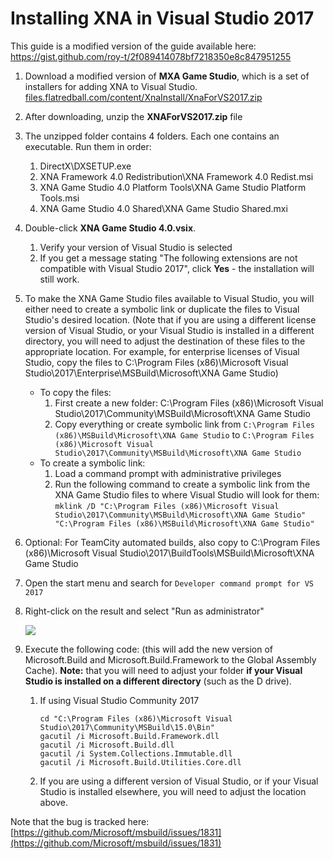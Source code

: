 # Installing XNA in Visual Studio 2017

This guide is a modified version of the guide available here: https://gist.github.com/roy-t/2f089414078bf7218350e8c847951255

1. Download a modified version of **MXA Game Studio**, which is a set of installers for adding XNA to Visual Studio. [files.flatredball.com/content/XnaInstall/XnaForVS2017.zip](http://files.flatredball.com/content/XnaInstall/XnaForVS2017.zip)
2. After downloading, unzip the **XNAForVS2017.zip** file
3. The unzipped folder contains 4 folders. Each one contains an executable. Run them in order:
   1. DirectX\DXSETUP.exe
   2. XNA Framework 4.0 Redistribution\XNA Framework 4.0 Redist.msi
   3. XNA Game Studio 4.0 Platform Tools\XNA Game Studio Platform Tools.msi
   4. XNA Game Studio 4.0 Shared\XNA Game Studio Shared.mxi
4. Double-click **XNA Game Studio 4.0.vsix**.
   1. Verify your version of Visual Studio is selected
   2. If you get a message stating "The following extensions are not compatible with Visual Studio 2017", click **Yes** - the installation will still work.
5. To make the XNA Game Studio files available to Visual Studio, you will either need to create a symbolic link or duplicate the files to Visual Studio's desired location. (Note that if you are using a different license version of Visual Studio, or your Visual Studio is installed in a different directory, you will need to adjust the destination of these files to the appropriate location. For example, for enterprise licenses of Visual Studio, copy the files to C:\Program Files (x86)\Microsoft Visual Studio\2017\Enterprise\MSBuild\Microsoft\XNA Game Studio)
   * To copy the files:
     1. First create a new folder: C:\Program Files (x86)\Microsoft Visual Studio\2017\Community\MSBuild\Microsoft\XNA Game Studio
     2. Copy everything or create symbolic link from `C:\Program Files (x86)\MSBuild\Microsoft\XNA Game Studio` to `C:\Program Files (x86)\Microsoft Visual Studio\2017\Community\MSBuild\Microsoft\XNA Game Studio`
   * To create a symbolic link:
     1. Load a command prompt with administrative privileges
     2. Run the following command to create a symbolic link from the XNA Game Studio files to where Visual Studio will look for them: `mklink /D "C:\Program Files (x86)\Microsoft Visual Studio\2017\Community\MSBuild\Microsoft\XNA Game Studio" "C:\Program Files (x86)\MSBuild\Microsoft\XNA Game Studio"`
6. Optional: For TeamCity automated builds, also copy to C:\Program Files (x86)\Microsoft Visual Studio\2017\BuildTools\MSBuild\Microsoft\XNA Game Studio
7. Open the start menu and search for `Developer command prompt for VS 2017`
8.  Right-click on the result and select "Run as administrator"

    ![](.gitbook/assets/2017-07-img\_5968d629a8021.png)
9. Execute the following code: (this will add the new version of Microsoft.Build and Microsoft.Build.Framework to the Global Assembly Cache). **Note:** that you will need to adjust your folder **if your Visual Studio is installed on a different directory** (such as the D drive).
   1.  If using Visual Studio Community 2017

       ```lang:c#
       cd "C:\Program Files (x86)\Microsoft Visual Studio\2017\Community\MSBuild\15.0\Bin"
       gacutil /i Microsoft.Build.Framework.dll
       gacutil /i Microsoft.Build.dll
       gacutil /i System.Collections.Immutable.dll
       gacutil /i Microsoft.Build.Utilities.Core.dll
       ```
   2. If you are using a different version of Visual Studio, or if your Visual Studio is installed elsewhere, you will need to adjust the location above.

Note that the bug is tracked here: [https://github.com/Microsoft/msbuild/issues/1831](https://github.com/Microsoft/msbuild/issues/1831)
